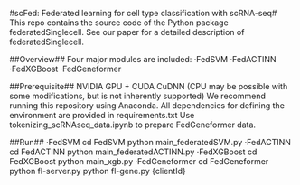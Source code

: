 #scFed: Federated learning for cell type classification with scRNA-seq#
This repo contains the source code of the Python package federatedSinglecell. See our paper for a detailed description of federatedSinglecell.

##Overview##
Four major modules are included:
·FedSVM
·FedACTINN
·FedXGBoost
·FedGeneformer

##Prerequisite##
NVIDIA GPU + CUDA CuDNN (CPU may be possible with some modifications, but is not inherently supported)
We recommend running this repository using Anaconda. All dependencies for defining the environment are provided in requirements.txt
Use tokenizing_scRNAseq_data.ipynb to prepare FedGeneformer data.

##Run##
·FedSVM
      cd FedSVM
      python main_federatedSVM.py
·FedACTINN
      cd FedACTINN
      python main_federatedACTINN.py
·FedXGBoost
      cd FedXGBoost
      python main_xgb.py
·FedGeneformer
      cd FedGeneformer
      python fl-server.py
      python fl-gene.py {clientId}

